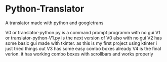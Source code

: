 # Python-Translator
A translator made with python and googletrans

V0 or translator-python.py is a command prompt programm with no gui
V1 or translator-python-V1.py is the next version of V0 also with no gui
V2 has some basic gui made with tkinter. as this is my first project using ktinter i just tried things out
V3 has some easy combo boxes already
V4 is the final verion. it has working combo boxes with scrollbars and works properly
